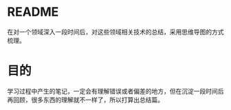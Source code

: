 # README

在对一个领域深入一段时间后，对这些领域相关技术的总结，采用思维导图的方式梳理。

# 目的

学习过程中产生的笔记，一定会有理解错误或者偏差的地方，但在沉淀一段时间后再回顾，很多东西的理解就不一样了，所以打算出总结篇。

